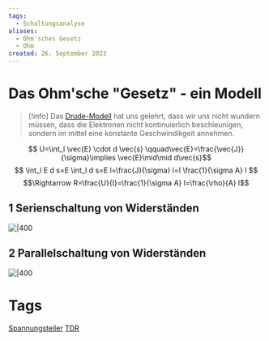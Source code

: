 ```yaml
---
tags:
  - Schaltungsanalyse
aliases:
  - Ohm'sches Gesetz
  - Ohm
created: 26. September 2023
---
```


# Das Ohm'sche "Gesetz" - ein Modell

> [!info] Das [Drude-Modell](Drude-Modell.md) hat uns gelehrt,
> dass wir uns nicht wundern müssen, dass die Elektronen nicht kontinuierlich beschleunigen, sondern im mittel eine konstante Geschwindikgeit annehmen.

$$ U=\int_l \vec{E} \cdot d \vec{s} \qquad\vec{E}=\frac{\vec{J}}{\sigma}\implies \vec{E}\mid\mid d\vec{s}$$
$$ \int_l E d s=E \int_l d s=E l=\frac{J}{\sigma} l=I \frac{1}{\sigma A} l $$
$$\Rightarrow R=\frac{U}{I}=\frac{1}{\sigma A} l=\frac{\rho}{A} l$$


## 1 Serienschaltung von Widerständen

![|400](assets/Pasted%20image%2020230926163508.png)

## 2 Parallelschaltung von Widerständen

![|400](assets/Pasted%20image%2020230926163531.png)

# Tags

[Spannungsteiler](Spannungsteiler.md)
[TDR](Temperatur%20abhängiger%20Widerstand)